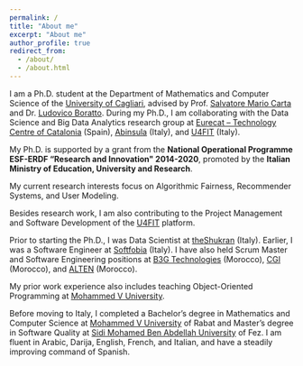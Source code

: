 ```yaml
---
permalink: /
title: "About me"
excerpt: "About me"
author_profile: true
redirect_from: 
  - /about/
  - /about.html
---
```


I am a Ph.D. student at the Department of Mathematics and Computer Science of the [University of Cagliari](https://www.unica.it), advised by Prof. [Salvatore Mario Carta](http://people.unica.it/salvatoremariocarta/) and Dr. [Ludovico Boratto](https://www.ludovicoboratto.com/).  During my Ph.D., I am collaborating with the Data Science and Big Data Analytics research group at [Eurecat – Technology Centre of Catalonia](https://eurecat.org/en/) (Spain), [Abinsula](https://www.abinsula.com/en/) (Italy), and [U4FIT](https://www.u4fit.com/) (Italy).

My Ph.D. is supported by a grant from the **National Operational Programme ESF-ERDF “Research and Innovation" 2014-2020**, promoted by the **Italian Ministry of Education, University and Research**.

My current research interests focus on Algorithmic Fairness, Recommender Systems, and User Modeling.

Besides research work, I am also contributing to the Project Management and Software Development of the [U4FIT](https://www.u4fit.com/) platform.

Prior to starting the Ph.D., I was Data Scientist at [theShukran](http://www.theshukran.com/) (Italy). Earlier, I was a Software Engineer at [Softfobia](https://www.softfobia.com/) (Italy). I have also held Scrum Master and Software Engineering positions at [B3G Technologies](http://www.b3gtech.com/) (Morocco), [CGI](https://www.cgi.com/en) (Morocco), and [ALTEN](https://www.alten.com/) (Morocco).

My prior work experience also includes teaching Object-Oriented Programming at [Mohammed V University](http://www.um5.ac.ma/um5r/).

Before moving to Italy, I completed a Bachelor’s degree in Mathematics and Computer Science at [Mohammed V University](http://www.um5.ac.ma/um5r/) of Rabat and Master’s degree in Software Quality at [Sidi Mohamed Ben Abdellah University](http://www.usmba.ac.ma) of Fez. I am fluent in Arabic, Darija, English, French, and Italian, and have a steadily improving command of Spanish.
